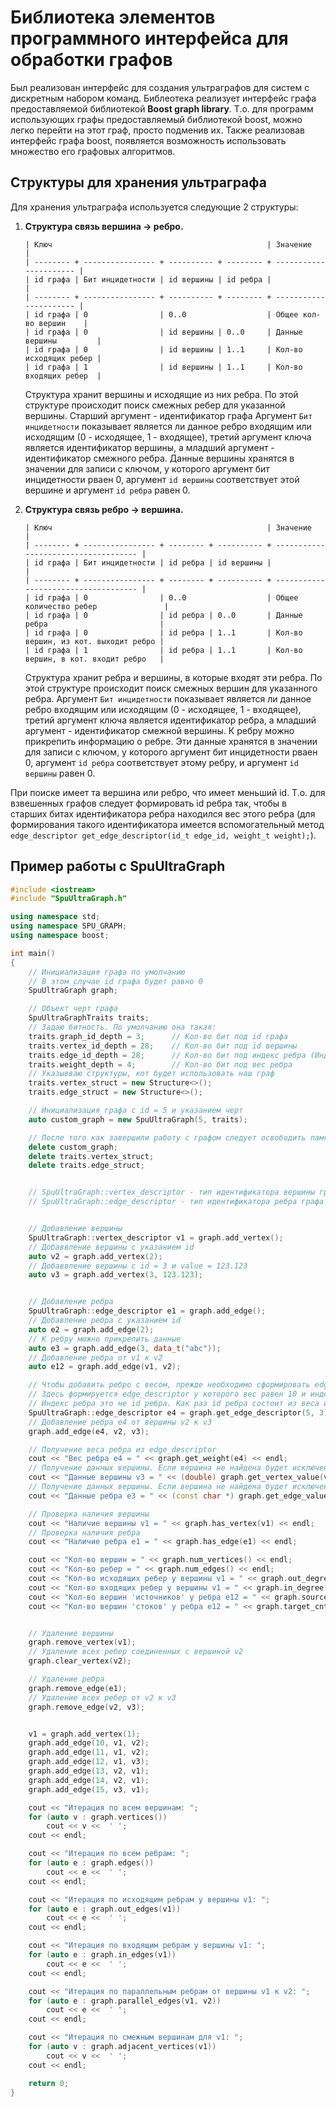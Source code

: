 Библиотека элементов программного интерфейса для обработки графов
=================================================================

Был реализован интерфейс для создания ультраграфов для 
систем с дискретным набором команд. 
Библеотека реализует интерфейс графа предоставляемой библиотекой 
**Boost graph library**. 
Т.о. для программ использующих графы предоставляемый библиотекой boost, 
можно легко перейти на этот граф, просто подменив их. 
Также реализовав интерфейс графа boost, 
появляется возможность использовать множество его графовых алгоритмов.


## Структуры для хранения ультраграфа

Для хранения ультраграфа используется следующие 2 структуры:

1.  **Структура связь вершина -> ребро.** 

    ```
    | Ключ                                                | Значение               |
    | -------- + ---------------- + ---------- + -------- + ---------------------- |
    | id графа | Бит инцидетности | id вершины | id ребра |                        |
    | -------- + ---------------- + ---------- + -------- + ---------------------- |
    | id графа | 0                | 0..0                  | Общее кол-во вершин    |  
    | id графа | 0                | id вершины | 0..0     | Данные вершины         | 
    | id графа | 0                | id вершины | 1..1     | Кол-во исходящих ребер | 
    | id графа | 1                | id вершины | 1..1     | Кол-во входящих ребер  |
    ```
    
    Структура хранит вершины и исходящие из них ребра. 
    По этой структуре происходит поиск смежных ребер для указанной вершины.
    Старший аргумент  - идентификатор графа
    Аргумент `Бит инцидетности` показывает является ли 
    данное ребро входящим или исходящим (0 - исходящее, 1 - входящее),
    третий аргумент ключа является идентификатор вершины, 
    а младший аргумент - идентификатор смежного ребра. 
    Данные вершины хранятся в значении для записи с ключом, 
    у которого аргумент бит инцидетности рваен 0, 
    аргумент `id вершины` соответствует этой вершине 
    и аргумент `id ребра` равен 0.

2.  **Структура связь ребро -> вершина.**

    ```
    | Ключ                                                | Значение                             |
    | -------- + ---------------- + -------- + ---------- + ------------------------------------ |
    | id графа | Бит инцидетности | id ребра | id вершины |                                      |
    | -------- + ---------------- + -------- + ---------- + ------------------------------------ |
    | id графа | 0                | 0..0                  | Общее количество ребер               | 
    | id графа | 0                | id ребра | 0..0       | Данные ребра                         | 
    | id графа | 0                | id ребра | 1..1       | Кол-во вершин, из кот. выходит ребро | 
    | id графа | 1                | id ребра | 1..1       | Кол-во вершин, в кот. входит ребро   |
    ```

    Структура хранит ребра и вершины, в которые входят эти ребра. 
    По этой структуре происходит поиск смежных вершин для указанного ребра.
    Аргумент `Бит инцидетности` показывает является ли 
    данное ребро входящим или исходящим (0 - исходящее, 1 - входящее),
    третий аргумент ключа является идентификатор ребра, 
    а младший аргумент - идентификатор смежной вершины. 
    К ребру можно прикрепить информацию о ребре. 
    Эти данные хранятся в значении для записи с ключом, 
    у которого аргумент бит инцидетности рваен 0, 
    аргумент `id ребра` соответствует этому ребру,
    и аргумент `id вершины` равен 0.

При поиске имеет та вершина или ребро, что имеет меньший id. 
Т.о. для взвешенных графов следует формировать id ребра так, 
чтобы в старших битах идентификатора ребра находился вес этого ребра
(для формирования такого идентификатора имеется вспомогательный метод 
`edge_descriptor get_edge_descriptor(id_t edge_id, weight_t weight);`).


## Пример работы с SpuUltraGraph

```c++
#include <iostream>
#include "SpuUltraGraph.h"

using namespace std;
using namespace SPU_GRAPH;
using namespace boost;

int main()
{
    // Инициализация графа по умолчанию
    // В этом случае id графа будет равно 0
    SpuUltraGraph graph;

    // Объект черт графа
    SpuUltraGraphTraits traits;
    // Задаю битность. По умолчанию она такая:
    traits.graph_id_depth = 3;      // Кол-во бит под id графа
    traits.vertex_id_depth = 28;    // Кол-во бит под id вершины
    traits.edge_id_depth = 28;      // Кол-во бит под индекс ребра (Индекс ребра НЕ id ребра. id ребра состоит из веса и индекса)
    traits.weight_depth = 4;        // Кол-во бит под вес ребра
    // Указывваю структуры, кот будет использовать наш граф
    traits.vertex_struct = new Structure<>();
    traits.edge_struct = new Structure<>();

    // Инициализация графа с id = 5 и указанием черт
    auto custom_graph = new SpuUltraGraph(5, traits);

    // После того как завершили работу с графом следует освободить память
    delete custom_graph;
    delete traits.vertex_struct;
    delete traits.edge_struct;


    // SpuUltraGraph::vertex_descriptor - тип идентификатора вершины графа (unsigned long)
    // SpuUltraGraph::edge_descriptor - тип идентификатора ребра графа (unsigned long)


    // Добавление вершины
    SpuUltraGraph::vertex_descriptor v1 = graph.add_vertex();
    // Добаввление вершины с указанием id
    auto v2 = graph.add_vertex(2);
    // Добаввление вершины с id = 3 и value = 123.123
    auto v3 = graph.add_vertex(3, 123.123);


    // Добавление ребра
    SpuUltraGraph::edge_descriptor e1 = graph.add_edge();
    // Добавление ребра с указанием id
    auto e2 = graph.add_edge(2);
    // К ребру можно прикрепить данные
    auto e3 = graph.add_edge(3, data_t("abc"));
    // Добавление ребра от v1 к v2
    auto e12 = graph.add_edge(v1, v2);

    // Чтобы добавить ребро с весом, прежде необходимо сформировать edge_descriptor.
    // Здесь формируется edge_descriptor у которого вес равен 10 и индекс ребра равен 5.
    // Индекс ребра это не id ребра. Как раз id ребра состоит из веса и индекса.
    SpuUltraGraph::edge_descriptor e4 = graph.get_edge_descriptor(5, 3);
    // Добавление ребра e4 от вершины v2 к v3
    graph.add_edge(e4, v2, v3);

    // Получение веса ребра из edge_descriptor
    cout << "Вес ребра e4 = " << graph.get_weight(e4) << endl;
    // Получение данных вершины. Если вершина не найдена будет исключение
    cout << "Данные вершины v3 = " << (double) graph.get_vertex_value(v3) << endl;
    // Получение данных вершины. Если вершина не найдена будет исключение
    cout << "Данные ребра e3 = " << (const char *) graph.get_edge_value(e3) << endl;

    // Проверка наличия вершины
    cout << "Наличие вершины v1 = " << graph.has_vertex(v1) << endl;
    // Проверка наличия ребра
    cout << "Наличие ребра е1 = " << graph.has_edge(e1) << endl;

    cout << "Кол-во вершин = " << graph.num_vertices() << endl;
    cout << "Кол-во ребер = " << graph.num_edges() << endl;
    cout << "Кол-во исходящих ребер у вершины v1 = " << graph.out_degree(v1) << endl;
    cout << "Кол-во входящих ребер у вершины v1 = " << graph.in_degree(v1) << endl;
    cout << "Кол-во вершин 'источников' у ребра e12 = " << graph.source_cnt(e12) << endl;
    cout << "Кол-во вершин 'стоков' у ребра e12 = " << graph.target_cnt(e12) << endl;


    // Удаление вершины
    graph.remove_vertex(v1);
    // Удаление всех ребер соединенных с вершиной v2
    graph.clear_vertex(v2);

    // Удаление ребра
    graph.remove_edge(e1);
    // Удаление всех ребер от v2 к v3
    graph.remove_edge(v2, v3);


    v1 = graph.add_vertex(1);
    graph.add_edge(10, v1, v2);
    graph.add_edge(11, v1, v2);
    graph.add_edge(12, v1, v3);
    graph.add_edge(13, v2, v1);
    graph.add_edge(14, v2, v1);
    graph.add_edge(15, v3, v1);

    cout << "Итерация по всем вершинам: ";
    for (auto v : graph.vertices())
        cout << v <<  ' ';
    cout << endl;

    cout << "Итерация по всем ребрам: ";
    for (auto e : graph.edges())
        cout << e <<  ' ';
    cout << endl;

    cout << "Итерация по исходящим ребрам у вершины v1: ";
    for (auto e : graph.out_edges(v1))
        cout << e <<  ' ';
    cout << endl;

    cout << "Итерация по входящим ребрам у вершины v1: ";
    for (auto e : graph.in_edges(v1))
        cout << e <<  ' ';
    cout << endl;

    cout << "Итерация по параллельным ребрам от вершины v1 к v2: ";
    for (auto e : graph.parallel_edges(v1, v2))
        cout << e <<  ' ';
    cout << endl;

    cout << "Итерация по смежным вершинам для v1: ";
    for (auto v : graph.adjacent_vertices(v1))
        cout << v <<  ' ';
    cout << endl;

    return 0;
}
```
